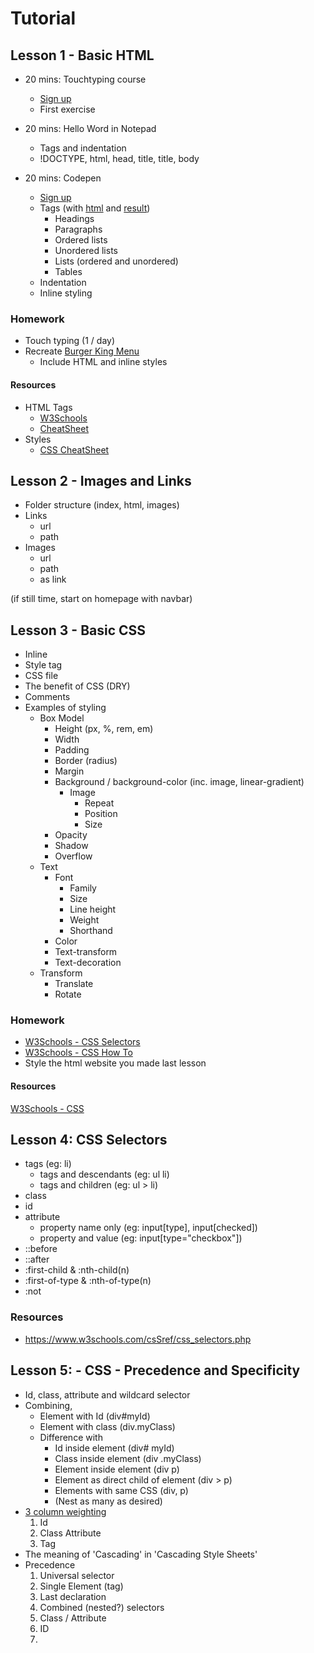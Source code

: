 # Tutorial

## Lesson 1 - Basic HTML
* 20 mins: Touchtyping course
  * [Sign up](https://www.typingclub.com/)
  * First exercise
  
* 20 mins: Hello Word in Notepad
  * Tags and indentation
  * !DOCTYPE, html, head, title, title, body
  
* 20 mins: Codepen
  * [Sign up](https://codepen.io)
  * Tags (with <a href="./Lesson1.html">html</a> and <a href="https://stephenjukes.github.io/Tutorial/Lesson1.html">result</a>)
    * Headings
    * Paragraphs
    * Ordered lists
    * Unordered lists
    * Lists (ordered and unordered)
    * Tables
  * Indentation
  * Inline styling
    
### Homework
* Touch typing (1 / day)
* Recreate [Burger King Menu](https://www.burgerking.co.uk/menu)
  * Include HTML and inline styles

#### Resources
* HTML Tags 
  * [W3Schools](https://www.w3schools.com/tags/ref_byfunc.asp)
  * [CheatSheet](https://htmlcheatsheet.com/)
* Styles
  * [CSS CheatSheet](https://websitesetup.org/css3-cheat-sheet/)
  
## Lesson 2 - Images and Links

* Folder structure (index, html, images)
* Links
  * url
  * path
* Images 
  * url
  * path
  * as link
  
(if still time, start on homepage with navbar)
  
## Lesson 3 - Basic CSS

* Inline
* Style tag
* CSS file
* The benefit of CSS (DRY)
* Comments
* Examples of styling
  * Box Model
    * Height (px, %, rem, em)
    * Width
    * Padding
    * Border (radius)
    * Margin
    * Background / background-color (inc. image, linear-gradient)
      * Image
        * Repeat
        * Position
        * Size
    * Opacity
    * Shadow
    * Overflow
  * Text
    * Font
      * Family
      * Size
      * Line height
      * Weight
      * Shorthand
    * Color
    * Text-transform
    * Text-decoration
  * Transform
    * Translate
    * Rotate
     
### Homework
* [W3Schools - CSS Selectors](https://www.w3schools.com/css/exercise.asp?filename=exercise_selectors1)
* [W3Schools - CSS How To](https://www.w3schools.com/css/exercise.asp?filename=exercise_howto1)
* Style the html website you made last lesson

#### Resources
[W3Schools - CSS](https://www.w3schools.com/css/)

## Lesson 4: CSS Selectors

* tags (eg: li)
  * tags and descendants (eg: ul li)
  * tags and children (eg: ul > li)
* class
* id
* attribute
  * property name only (eg: input[type], input[checked])
  * property and value (eg: input[type="checkbox"])
* ::before
* ::after
* :first-child & :nth-child(n)
* :first-of-type & :nth-of-type(n)
* :not

### Resources
* https://www.w3schools.com/csSref/css_selectors.php

## Lesson 5: - CSS - Precedence and Specificity
 * Id, class, attribute and wildcard selector
 * Combining, 
   * Element with Id (div#myId)
   * Element with class (div.myClass)
   * Difference with
     * Id inside element (div# myId)
     * Class inside element (div .myClass)
     * Element inside element (div p)
     * Element as direct child of element  (div > p)
     * Elements with same CSS (div, p)
     * (Nest as many as desired)
 * [3 column weighting](https://specifishity.com/)
   1. Id
   1. Class  Attribute
   1. Tag
 * The meaning of 'Cascading' in 'Cascading Style Sheets'
 * Precedence
   1. Universal selector
   1. Single Element (tag)
   1. Last declaration
   1. Combined (nested?) selectors
   1. Class / Attribute
   1. ID
   1. <style> tag
   1. Inline
   1. !important (should be avoided in favour of anything lower than ID)
 * Introduce approach to SpeciFISHity homework
 
### Homework
 * [Khan Academy](https://www.khanacademy.org/computing/computer-programming/html-css/more-css-selectors/e/quiz--css-specificity-rules)
 * [SpeciFISHity quiz](https://estelle.github.io/CSS/selectors/exercises/specificity.html)
 * [What colour are the puppies?](http://www.cknuckles.com/csci270/examples/L10_CSS_Wrapup/5_specificity_exercise.html) 
   * Look at the Source for the questions and CSS (all commented out)
   * Copy the CSS into a plain text VS Code file
   * Provide weightings for each line of CSS (eg: 0-1-0)
   * Notice where each 'puppy' is in the html structure
   * Use the html location of each 'puppy' and the weightings to determine what colour each 'puppy' should be
   * ([solution](Lesson3_CSSPrecedenceAndSpecificity/PuppyColors.txt))

## Lesson 6: - Display, Visibility and Position (not including flex and grid)

  * Display
    * Block
    * Inline-block
    * Flex
   * Visibility
   * Position
     * Relative
     * Absolute
     * Fixed
     * z-index;
     
## Lesson 7: - Flexbox (and Grid?)
  * __Inititial setup__ 
    * parent and 3 children divs
    * With a child width of 200px
  * __Parent properties__
    * wrap and no-wrap
    * justify-content with small width
      * start, end, center, space-between, space-around, space-evenly
    * align-items, (with parent and child height)
      * start, end, center, stretch (default)
    * align-content (with child height)
    * flex-direction
      * row, column, row-reverse, column-reverse
      * justify-content and align-items are relative to the direction
  * __Child properties__
    * Order
    * Align-self
    * Without width and `flex: 1 1 auto` on all children
    * Explanation of each of the values: 1, 1 and auto

### Homework
* [Flexbox Froggy](https://flexboxfroggy.com/)

#### Resources
* https://css-tricks.com/snippets/css/a-guide-to-flexbox/

## Lesson 8: - Color
  * rgb and rgba
  * Hex Colors
    * Base (6, 2, 16)
    * Making red, blue, green 
    * Making greys
    * Mixing colors
    * Changing shades
    
## Lesson 9: More CSS
 * Centering
 * Hover
 * Transitions
 * Media queries
 
 ### Homework
 * [W3Schools CSS Quiz](https://www.w3schools.com/quiztest/quiztest.asp?qtest=CSS)
